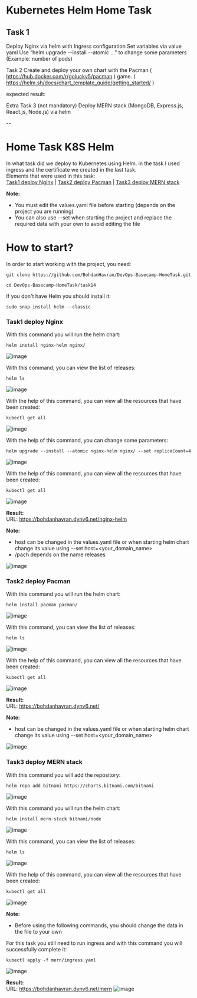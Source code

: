 # Kubernetes Helm Home Task
## Task 1

Deploy Nginx via helm with Ingress configuration 
Set variables via value yaml
Use “helm upgrade --install --atomic …” to change some parameters (Example: number of pods)

Task 2
Create and deploy your own chart with the Pacman ( https://hub.docker.com/r/golucky5/pacman ) game. ( https://helm.sh/docs/chart_template_guide/getting_started/ )


expected result:

Extra Task 3 (not mandatory)
Deploy MERN stack (MongoDB, Express.js, React.js, Node.js) via helm

--
# Home Task K8S Helm
In what task did we deploy to Kubernetes using Helm. in the task I used ingress and the certificate we created in the last task.<br> Elements that were used in this task:<br> [Task1 deploy Nginx](#task1-deploy-nginx) | [Task2 deploy Pacman](#task2-deploy-pacman) | [Task3 deploy MERN stack](#task3-deploy-mern-stack)

<b>Note:</b>
- You must edit the values.yaml file before starting (depends on the project you are running)
- You can also use --set when starting the project and replace the required data with your own to avoid editing the file

# How to start?

In order to start working with the project, you need:
```
git clone https://github.com/BohdanHavran/DevOps-Basecamp-HomeTask.git
```
```
cd DevOps-Basecamp-HomeTask/task14
```
If you don't have Helm you should install it:
```
sudo snap install helm --classic
```
### <a name="task1-deploy-nginx">Task1 deploy Nginx</a>
With this command you will run the helm chart:
```
helm install nginx-helm nginx/
```
![image](https://user-images.githubusercontent.com/7732624/218249182-edee4dd0-228e-47c9-9283-74948f4b9154.png)

With this command, you can view the list of releases:
```
helm ls
```
![image](https://user-images.githubusercontent.com/7732624/218249441-59533271-9a2d-467c-981b-96629bdad945.png)

With the help of this command, you can view all the resources that have been created:
```
kubectl get all
```
![image](https://user-images.githubusercontent.com/7732624/218249202-86c7274a-458f-4977-bfbe-919ef88f3d2b.png)

With the help of this command, you can change some parameters:
```
helm upgrade --install --atomic nginx-helm nginx/ --set replicaCount=4
```
![image](https://user-images.githubusercontent.com/7732624/218249264-8f98cade-5ce4-4da6-b1f3-9ac3924baec9.png)

With the help of this command, you can view all the resources that have been created:
```
kubectl get all
```
![image](https://user-images.githubusercontent.com/7732624/218249276-cfb1ff70-4e37-4cf9-8e0a-1ea227e81169.png)

<b>Result:</b><br>
URL: https://bohdanhavran.dynv6.net/nginx-helm

<b>Note:</b>
- host can be changed in the values.yaml file or when starting helm chart change its value using --set host=<your_domain_name>
- /pach depends on the name releases

![image](https://user-images.githubusercontent.com/7732624/218249315-fb77393d-84be-4a67-bd26-4a6302c969df.png)

### <a name="task2-deploy-pacman">Task2 deploy Pacman</a>
With this command you will run the helm chart:
```
helm install pacman pacman/
```
![image](https://user-images.githubusercontent.com/7732624/218249554-ce3d84fd-06ed-4db6-a1b6-d7a8bf8112b3.png)

With this command, you can view the list of releases:
```
helm ls
```
![image](https://user-images.githubusercontent.com/7732624/218249568-eb34b93e-f079-4bc1-9d78-fcae01246638.png)

With the help of this command, you can view all the resources that have been created:
```
kubectl get all
```
![image](https://user-images.githubusercontent.com/7732624/218249585-e0797b2e-db49-46d4-89d3-f2bdf7f43dc0.png)

<b>Result:</b><br>
URL: https://bohdanhavran.dynv6.net/

<b>Note:</b>
- host can be changed in the values.yaml file or when starting helm chart change its value using --set host=<your_domain_name>

![image](https://user-images.githubusercontent.com/7732624/218249599-aef80936-e25b-4d13-a7af-683a566179b6.png)

### <a name="task3-deploy-mern-stack">Task3 deploy MERN stack</a>
With this command you will add the repository:
```
helm repo add bitnami https://charts.bitnami.com/bitnami
```
![image](https://user-images.githubusercontent.com/7732624/218251795-231ab79a-bbf5-492d-9d25-6bc98bee4ea8.png)

With this command you will run the helm chart:
```
helm install mern-stack bitnami/node
```
![image](https://user-images.githubusercontent.com/7732624/218251817-801fe89f-865e-41f7-9175-e10866f03b5f.png)

With this command, you can view the list of releases:
```
helm ls
```
![image](https://user-images.githubusercontent.com/7732624/218251829-1cd73880-c5e2-44b5-a48d-7959d384f959.png)

With the help of this command, you can view all the resources that have been created:
```
kubectl get all
```
![image](https://user-images.githubusercontent.com/7732624/218251866-3b533c0c-3539-44a5-8c95-0d285e09e64d.png)

<b>Note:</b>
- Before using the following commands, you should change the data in the file to your own

For this task you still need to run ingress and with this command you will successfully complete it:
```
kubectl apply -f mern/ingress.yaml
```
![image](https://user-images.githubusercontent.com/7732624/218252218-91eaf4f0-d2a6-4e01-a709-1c8bb892e83c.png)

<b>Result:</b><br>
URL: https://bohdanhavran.dynv6.net/mern
![image](https://user-images.githubusercontent.com/7732624/218251917-470c93a6-bcfb-4415-be5c-8656f1f0f0e0.png)
